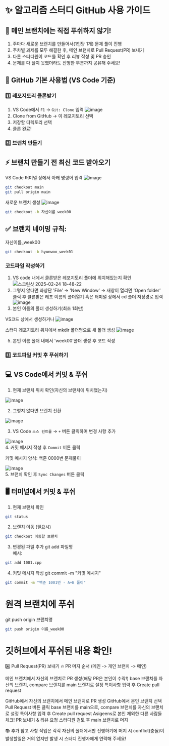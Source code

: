 # ✨ 알고리즘 스터디 GitHub 사용 가이드
## 🚨 메인 브랜치에는 직접 푸쉬하지 않기!
1. 주마다 새로운 브랜치를 만들어서(1인당 1개) 문제 풀이 진행
2. 주차별 과제를 모두 해결한 후, 메인 브랜치로 Pull Request(PR) 보내기
3. 다른 스터디원이 코드를 확인 후 리뷰 작성 및 PR 승인
4. 문제를 다 풀지 못했더라도 진행한 부분까지 공유해 주세요!
## 📌 GitHub 기본 사용법 (VS Code 기준)
### 1️⃣ 레포지토리 클론받기

1. VS Code에서 `F1` → `Git: Clone` 입력
![image](https://github.com/user-attachments/assets/12201539-681b-4b3b-aada-d9609e7c01d0)
2. Clone from GitHub -> 이 레포지토리 선택  
3. 저장할 디렉토리 선택  
4. 클론 완료!  
### 2️⃣ 브랜치 만들기
## ⚡ 브랜치 만들기 전 최신 코드 받아오기
VS Code 터미널 상에서 아래 명령어 입력
![image](https://github.com/user-attachments/assets/8e554533-3bcf-41a5-b7b3-5b5f7d747314)
```bash
git checkout main
git pull origin main
```
새로운 브랜치 생성
![image](https://github.com/user-attachments/assets/b79e133d-7a51-41a8-987b-86561550c66d)
```bash
git checkout -b 자신이름_week00
```
## ✅ 브랜치 네이밍 규칙:
자신이름_week00 
```bash
git checkout -b hyunwoo_week01
```
### 코드파일 작성하기


1. VS code 내에서 클론받은 레포지토리 폴더에 위치해있는지 확인
![스크린샷 2025-02-24 18-48-22](https://github.com/user-attachments/assets/43161ec1-2566-470a-8906-c8b915b74cd1)
2. 그렇지 않다면 좌상단 'File' -> 'New Window' -> 새창이 열리면 'Open folder' 클릭 후 클론받은 레포 이름의 폴더열기
   혹은 터미널 상에서 cd 폴더 저장경로 입력
![image](https://github.com/user-attachments/assets/3f99c212-cb13-4f54-bb58-72d6e61e0784)
4. 본인 이름의 폴더 생성하기(최초 1회만)

VS코드 상에서 생성하거나 
![image](https://github.com/user-attachments/assets/5597c5ad-a835-483b-aaf4-64a2c0eb3c82)

스터디 레포지토리 위치에서 mkdir 폴더명으로 새 폴더 생성
![image](https://github.com/user-attachments/assets/2a6c0b12-cadb-4269-8c17-40fce0f2ba27)

5. 본인 이름 폴더 내에서 'week00'폴더 생성 후 코드 작성

### 3️⃣ 코드파일 커밋 후 푸쉬하기
## 💻 VS Code에서 커밋 & 푸쉬

1. 현재 브랜치 위치 확인(자신의 브랜치에 위치했는지)

![image](https://github.com/user-attachments/assets/1e3156bf-a1c5-4de1-822a-bb8651129360)

2. 그렇지 않다면 브랜치 전환

![image](https://github.com/user-attachments/assets/81b77146-0baf-46c0-819d-73fb954afa5f)

3. VS Code `소스 컨트롤` → `+` 버튼 클릭하여 변경 사항 추가

![image](https://github.com/user-attachments/assets/ae55ed45-2477-4a21-b236-4fbf74d9f978)  
4. 커밋 메시지 작성 후 `Commit` 버튼 클릭

커밋 메시지 양식: 백준 0000번 문제풀이

![image](https://github.com/user-attachments/assets/4a629248-a485-4f7f-8758-d524bc8f032a)  
5. 브랜치 확인 후 `Sync Changes` 버튼 클릭  

## 🖥️ 터미널에서 커밋 & 푸쉬

1. 현재 브랜치 확인
```bash
git status  
```
2. 브랜치 이동 (필요시)
```bash
git checkout 이동할 브랜치
```

3. 변경된 파일 추가
git add 파일명  
예시:
```bash
git add 1001.cpp  
```
4. 커밋 메시지 작성
git commit -m "커밋 메시지"
``` bash
git commit -m "백준 1001번 - A+B 풀이"
```
# 원격 브랜치에 푸쉬
git push origin 브랜치명
``` bash
git push origin 이름_week00  
```
# 깃허브에서 푸쉬된 내용 확인!

4️⃣ Pull Request(PR) 보내기
🔥 PR 머지 순서 (메인 -> 개인 브랜치 -> 메인)

메인 브랜치에서 자신의 브랜치로 PR 생성(해당 PR은 본인이 수락!)
base 브랜치를 자신의 브랜치, compare 브랜치를 main 브랜치로 설정
특이사항 입력 후 Create pull request

GitHub에서 자신의 브랜치에서 메인 브랜치로 PR 생성
GitHub에서 본인 브랜치 선택
Pull Request 버튼 클릭
base 브랜치를 main으로, compare 브랜치를 자신의 브랜치로 설정
특이사항 입력 후 Create pull request
Asigeens로 본인 제외한 다른 사람들 체크!
PR 보내기 & 리뷰 요청
스터디원 검토 후 main 브랜치로 머지

📚 추가 참고 사항
작업은 각각 자신의 폴더에서만 진행하기에 머지 시 conflict(충돌)이 발생할일은 거의 없지만 발생 시 스터디 진행자에게 연락해 주세요!
